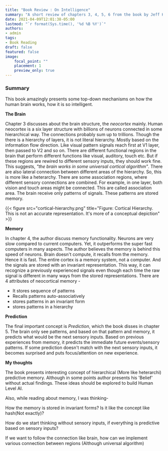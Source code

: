 ```yaml
---
title: "Book Review : On Intelligence"
summary: "A short review of chapters 3, 4, 5, 6 from the book by Jeff Hawkins"
date: 2021-04-09T12:01:38-05:00
lastmod: "`r format(Sys.time(), '%d %B %Y')`"
authors:
- admin
tags:
- Book Reading
draft: false
featured: false
image:
    focal_point: ""
    placement: 1
    preview_only: true
---
```


### Summary

This book amazingly presents some top-down mechanisms on how the human brain works, how it is so intelligent.

**The Brain**

Chapter 3 discusses about the brain structure, the _neocortex_ mainly. Human neocortex is a six layer structure with billions of neurons connected in some hierarchical way. The connections probably sum up to trillions. Though the there is a hierarchy of layers, it is not literal hierarchy. Mostly based on the information flow direction. Like visual pattern signals reach first at V1 layer, then passed to V2 and so on. There are different functional regions in the brain that perform different functions like visual, auditory, touch etc. But if these regions are rewired to different sensory inputs, they should work fine. This suggests, _"the brain works in some universal cortical algorithm"_. There are also lateral connection between different areas of the hierarchy. So, this is more like a heterarchy. There are some association regions, where different sensory connections are combined. For example, in one layer, both vision and touch areas might be connected. This are called association area. The brain receive only patterns of signals. These patterns are stored memory.

{{< figure src="cortical-hierarchy.png" title="Figure: Cortical Hierarchy. This is not an accurate representation. It's more of a conceptual depiction" >}}

**Memory**

In chapter 4, the author discuss memory functionality. Neurons are very slow compared to current computers. Yet, it outperforms the super fast computers in many aspects. The author believes the memory is behind this speed of neurons. Brain doesn't compute, it recalls from the memory. Hence it is fast. The entire cortex is a memory system, not a computer. And the signals are stored with an invariant representation. This way, it can recognize a previously experienced signals even though each time the raw signal is different in many ways from the stored representations. There are 4 attributes of neocortical memory - 
- It stores sequence of patterns
- Recalls patterns auto-associatively
- stores patterns in an invariant form
- stores patterns in a hierarchy

**Prediction**

The final important concept is _Prediction_, which the book disses in chapter 5. The brain only see patterns, and based on that pattern and memory, it predicts what would be the next sensory inputs. Based on previous experiences from memory, it predicts the immediate future events/sensory patterns. If some prediction doesn't match with the next sensory inputs, it becomes surprised and puts focus/attention on new experience.

**My thoughts**

The book presents interesting concept of hierarchical (More like heterarchi) predictive memory. Although in some points author presents his 'Belief' without actual findings. These ideas should be explored to build Human Level AI.

Also, while reading about memory, I was thinking-

How the memory is stored in invariant forms? Is it like the concept like hash(Not exactly)?

How do we start thinking without sensory inputs, if everything is predictive based on sensory inputs?

If we want to follow the connection like brain, how can we implement various connection between regions (Although universal algorithm)
